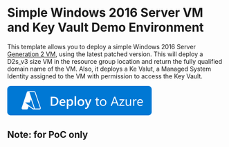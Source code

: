 # Simple Windows 2016 Server VM and Key Vault Demo Environment

This template allows you to deploy a simple Windows 2016 Server [Generation 2 VM](https://docs.microsoft.com/azure/virtual-machines/generation-2), using the latest patched version. This will deploy a D2s_v3 size VM in the resource group location and return the fully qualified domain name of the VM. Also, it deploys a Ke Valut, a Managed System Identity assigned to the VM with permission to access the Key Vault.

[![Deploy To Azure](https://raw.githubusercontent.com/Azure/azure-quickstart-templates/master/1-CONTRIBUTION-GUIDE/images/deploytoazure.svg?sanitize=true)](https://portal.azure.com/#create/Microsoft.Template/uri/https%3A%2F%2Fraw.githubusercontent.com%2FGastori%2Fcloudmapdemoenv%2Fmain%2Fdeploy.json)

## Note: for PoC only